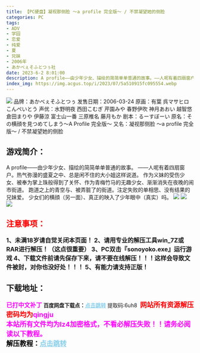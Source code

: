 ```yaml
---
title: 【PC硬盘】凝视那侧脸 ～a profile 完全版～ / 不禁凝望她的侧脸
categories: PC
tags:
- ADV
- 学园
- 恋爱
- 纯爱
- 夏
- 兄妹
- 2006年
- あかべぇそふとつぅ社
date: 2023-6-2 8:01:00
description: A profile――由少年少女、描绘的简简单单普通的故事。――人呢有着四扇窗户。热气弥漫的盛夏之中、总是闲不住的大小姐这样说道。作为义妹的受伤少女、被奉为掌上珠般得到了关怀、作为青梅竹马的无趣少女、渐渐消失在夜晚的闹市街道。跑道之上的青空与、被弄脏了的街道。注定失败的单相思、没有结果的兄妹爱。少女们的横顔（另一面）、真正的映入了少年眼中（真实）吗。
index_img: https://img.acgus.top/i/2023/07/5a510915fc095554.webp
---
```

![](https://img.acgus.top/i/2023/07/5a510915fc095554.webp)
品牌：あかべぇそふとつぅ
发售日期：2006-03-24
原画：有葉 呉マサヒロ こんぺいとう
声优：水野明夜 西田こむぎ 芹園みや 春野伊吹 神月あおい 越智悠 倉田まりや 伊藤涼 富士山一番 三原椎名 藤月もか
剧本：るーすぼーい
原名：その横顔を見つめてしまう～A Profile 完全版～
又名：凝视那侧脸 ～a profile 完全版～ / 不禁凝望她的侧脸

## 游戏简介：
A profile――由少年少女、描绘的简简单单普通的故事。
――人呢有着四扇窗户。热气弥漫的盛夏之中、总是闲不住的大小姐这样说道。
作为义妹的受伤少女、被奉为掌上珠般得到了关怀、作为青梅竹马的无趣少女、渐渐消失在夜晚的闹市街道。
跑道之上的青空与、被弄脏了的街道。注定失败的单相思、没有结果的兄妹爱。
少女们的横顔（另一面）、真正的映入了少年眼中（真实）吗。
![](https://img.acgus.top/i/2023/07/88b2d853fc095559.webp)
![](https://img.acgus.top/i/2023/07/db99d959a3095557.webp)
![](https://img.acgus.top/i/2023/07/ad44355bd4095555.webp)





## <font color=#FF0000 >注意事项：</font>
<font size=3><b>1、未满18岁请自觉关闭本页面！
2、请用专业的解压工具win_7Z或RAR进行解压！（这点很重要）
3、PC双击『sonoyoko.exe』运行游戏
4、下载文件前请先保存下来，请不要在线解压！！！这样会导致文件被封，对你也没好处！！！
5、有能力请支持正版！</b></font>

## 下载地址：
<font color=#FF00FF size=3><b>已打中文补丁</b></font>
<b>百度网盘下载点：</b><a href="https://pan.baidu.com/s/1S_BlS9ZefepgFq_1LF3NUA?pwd=6uh8" style="color: #87CEEB;"><b>点击跳转</b></a> 提取码:6uh8
<a style="padding: 0" href="https://post.qingju.org/AD/"><img style="max-width:100%" src="https://img.acgus.top/i/2024/07/478f689b8021d8d499ab43d21acf137a.gif" alt=""></a>
<b><font color=#FF0000 size=4>网站所有资源解压密码均为</b></font><b><font color=#FF00FF size=4>qingju</font><font color=#FF0000 ></font></b><br><b><font color=#FF00FF size=4>本站所有文件均为lz4加密格式，不看必解压失败！！请务必阅读以下教程。</b></font><br><b><font color=#000 size=4>解压教程：</b><a href="https://post.qingju.org/tutorial/000/" style="color: #87CEEB;"><b>点击跳转</b></a>
